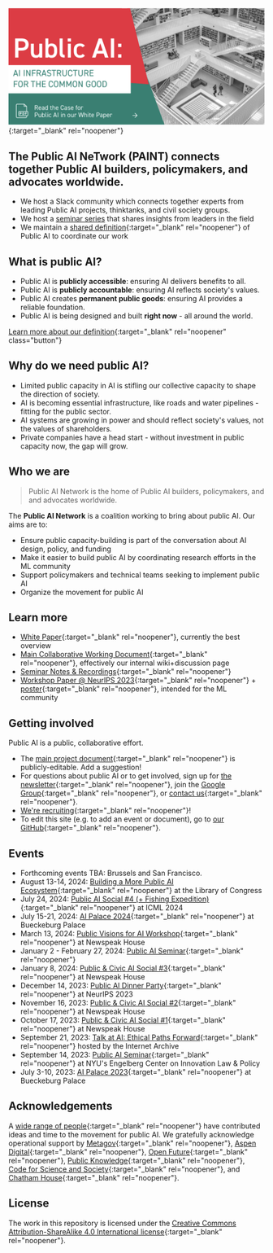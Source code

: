 
[![White Paper Available Now](assets/whitepaper.png)](https://bit.ly/publicAIpaper){:target="_blank" rel="noopener"}

##

## The Public AI NeTwork (PAINT) connects together Public AI builders, policymakers, and advocates worldwide.

- We host a Slack community which connects together experts from leading Public AI projects, thinktanks, and civil society groups.
- We host a [seminar series](https://publicai.network/seminar) that shares insights from leaders in the field
- We maintain a [shared definition](https://bit.ly/publicAIpaper){:target="_blank" rel="noopener"} of Public AI to coordinate our work

## What is public AI?

- Public AI is **publicly accessible**: ensuring AI delivers benefits to all.
- Public AI is **publicly accountable**: ensuring AI reflects society's values.
- Public AI creates **permanent public goods**: ensuring AI provides a reliable foundation.
- Public AI is being designed and built **right now** - all around the world.

[Learn more about our definition](https://bit.ly/publicAIpaper){:target="_blank" rel="noopener" class="button"}

## Why do we need public AI?

- Limited public capacity in AI is stifling our collective capacity to shape the direction of society.
- AI is becoming essential infrastructure, like roads and water pipelines - fitting for the public sector.
- AI systems are growing in power and should reflect society's values, not the values of shareholders.
- Private companies have a head start - without investment in public capacity now, the gap will grow.

## Who we are

> Public AI Network is the home of Public AI builders, policymakers, and and advocates worldwide.

The **Public AI Network** is a coalition working to bring about public AI. Our aims are to:

- Ensure public capacity-building is part of the conversation about AI design, policy, and funding
- Make it easier to build public AI by coordinating research efforts in the ML community
- Support policymakers and technical teams seeking to implement public AI
- Organize the movement for public AI

## Learn more

- [White Paper](https://bit.ly/publicAIpaper){:target="_blank" rel="noopener"}, currently the best overview
- [Main Collaborative Working Document](https://docs.google.com/document/d/1ykjsXpTRZu4Obu9miJlkR9vIqWSLey5m0G4Utlm6HBg/edit){:target="_blank" rel="noopener"}, effectively our internal wiki+discussion page
- [Seminar Notes & Recordings](https://publicai.network/seminar.html){:target="_blank" rel="noopener"}
- [Workshop Paper @ NeurIPS 2023](https://arxiv.org/abs/2311.11350){:target="_blank" rel="noopener"} + [poster](https://docs.google.com/presentation/d/e/2PACX-1vTTPlkbPBeLAjzfQzx72DsS4VwBFY3YLYvX_cCLNw83FWs0zoLoaDSYjgFbdgi8zQ/pub?start=false&loop=false&delayms=3000){:target="_blank" rel="noopener"}, intended for the ML community

## Getting involved

Public AI is a public, collaborative effort.

- The [main project document](https://docs.google.com/document/d/1ykjsXpTRZu4Obu9miJlkR9vIqWSLey5m0G4Utlm6HBg/edit){:target="_blank" rel="noopener"} is publicly-editable. Add a suggestion!
- For questions about public AI or to get involved, sign up for [the newsletter](https://publicai.substack.com/){:target="_blank" rel="noopener"}, join the [Google Group](https://groups.google.com/g/public-ai){:target="_blank" rel="noopener"}, or [contact us](mailto:hello@publicai.network){:target="_blank" rel="noopener"}.
- [We're recruiting](https://docs.google.com/document/d/1jtfzDaQHqHaF8gypFmqo8JZwQvgKFdYHFG2rjxLst0k/edit){:target="_blank" rel="noopener"}!
- To edit this site (e.g. to add an event or document), go to [our GitHub](https://github.com/manymodels/public-ai){:target="_blank" rel="noopener"}.

## Events

- Forthcoming events TBA: Brussels and San Francisco.
- August 13-14, 2024: [Building a More Public AI Ecosystem](https://publicai.us){:target="_blank" rel="noopener"} at the Library of Congress
- July 24, 2024: [Public AI Social #4 (+ Fishing Expedition)](https://lu.ma/oxdb3ryc){:target="_blank" rel="noopener"} at ICML 2024
- July 15-21, 2024: [AI Palace 2024](https://www.aipalace.org/){:target="_blank" rel="noopener"} at Bueckeburg Palace
- March 13, 2024: [Public Visions for AI Workshop](https://lu.ma/mqop6d2c){:target="_blank" rel="noopener"} at Newspeak House
- January 2 - February 27, 2024: [Public AI Seminar](https://publicai.network/seminar.html){:target="_blank" rel="noopener"}
- January 8, 2024: [Public & Civic AI Social #3](https://lu.ma/qalguhzr){:target="_blank" rel="noopener"} at Newspeak House
- December 14, 2023: [Public AI Dinner Party](https://lu.ma/public-ai-dinner-party-neurips-2023){:target="_blank" rel="noopener"} at NeurIPS 2023
- November 16, 2023: [Public & Civic AI Social #2](https://lu.ma/zo0vnony){:target="_blank" rel="noopener"} at Newspeak House
- October 17, 2023: [Public & Civic AI Social #1](https://lu.ma/public-civic-ai-social){:target="_blank" rel="noopener"} at Newspeak House
- September 21, 2023: [Talk at AI: Ethical Paths Forward](https://archive.org/details/dweb-meetup-september-2023-ai-ethical-paths-forward){:target="_blank" rel="noopener"} hosted by the Internet Archive
- September 14, 2023: [Public AI Seminar](https://www.eventbrite.com/e/public-ai-seminar-tickets-716665073527){:target="_blank" rel="noopener"} at NYU's Engelberg Center on Innovation Law & Policy
- July 3-10, 2023: [AI Palace 2023](https://www.aipalace.org/){:target="_blank" rel="noopener"} at Bueckeburg Palace

## Acknowledgements

A [wide range of people](https://docs.google.com/document/d/1ykjsXpTRZu4Obu9miJlkR9vIqWSLey5m0G4Utlm6HBg/edit#heading=h.v36dq6wln0nk){:target="_blank" rel="noopener"} have contributed ideas and time to the movement for public AI. We gratefully acknowledge operational support by [Metagov](https://metagov.org){:target="_blank" rel="noopener"}, [Aspen Digital](https://www.aspendigital.org/){:target="_blank" rel="noopener"}, [Open Future](https://openfuture.eu/){:target="_blank" rel="noopener"}, [Public Knowledge](https://publicknowledge.org){:target="_blank" rel="noopener"}, [Code for Science and Society](https://www.codeforsociety.org/){:target="_blank" rel="noopener"}, and [Chatham House](https://www.chathamhouse.org/){:target="_blank" rel="noopener"}.

## License
The work in this repository is licensed under the [Creative Commons Attribution-ShareAlike 4.0 International license](https://creativecommons.org/licenses/by-sa/4.0/){:target="_blank" rel="noopener"}.

